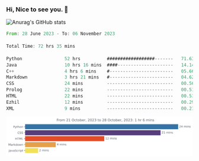 ### Hi, Nice to see you. 👋

<!--
**EtherFin/EtherFin** is a ✨ _special_ ✨ repository because its `README.md` (this file) appears on your GitHub profile.

Here are some ideas to get you started:

- 🔭 I’m currently working on ...
- 🌱 I’m currently learning ...
- 👯 I’m looking to collaborate on ...
- 🤔 I’m looking for help with ...
- 💬 Ask me about ...
- 📫 How to reach me: ...
- 😄 Pronouns: ...
- ⚡ Fun fact: ...
-->


![Anurag's GitHub stats](https://github-readme-stats.vercel.app/api?username=EtherFin&bg_color=30,e96443,e97f43,e99943,e9b443,e9ce43,e9e843,d3e943,bee943,a9e943,94e943&title_color=fff&text_color=000&show_icons=true&icon_color=000)


<!--START_SECTION:waka-->

```rust
From: 28 June 2023 - To: 06 November 2023

Total Time: 72 hrs 35 mins

Python                52 hrs          ##################-------   71.63 %
Java                  10 hrs 16 mins  ####---------------------   14.14 %
C++                   4 hrs 6 mins    #------------------------   05.66 %
Markdown              3 hrs 21 mins   #------------------------   04.62 %
CSS                   24 mins         -------------------------   00.56 %
Prolog                22 mins         -------------------------   00.51 %
HTML                  22 mins         -------------------------   00.51 %
Ezhil                 12 mins         -------------------------   00.29 %
XML                   9 mins          -------------------------   00.21 %
```

<!--END_SECTION:waka-->

<img
  src="https://github.com/EtherFin/EtherFin/blob/master/images/stat.svg"
  alt="Work Dashboard"
/>

